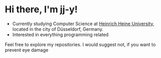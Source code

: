 # Hi there, I'm jj-y!

- Currently studying Computer Science at [Heinrich Heine University](https://www.uni-duesseldorf.de/home/), located in the city of Düsseldorf, Germany.
- Interested in everything programming related

Feel free to explore my repositories. 
I would suggest not, if you want to prevent eye damage
